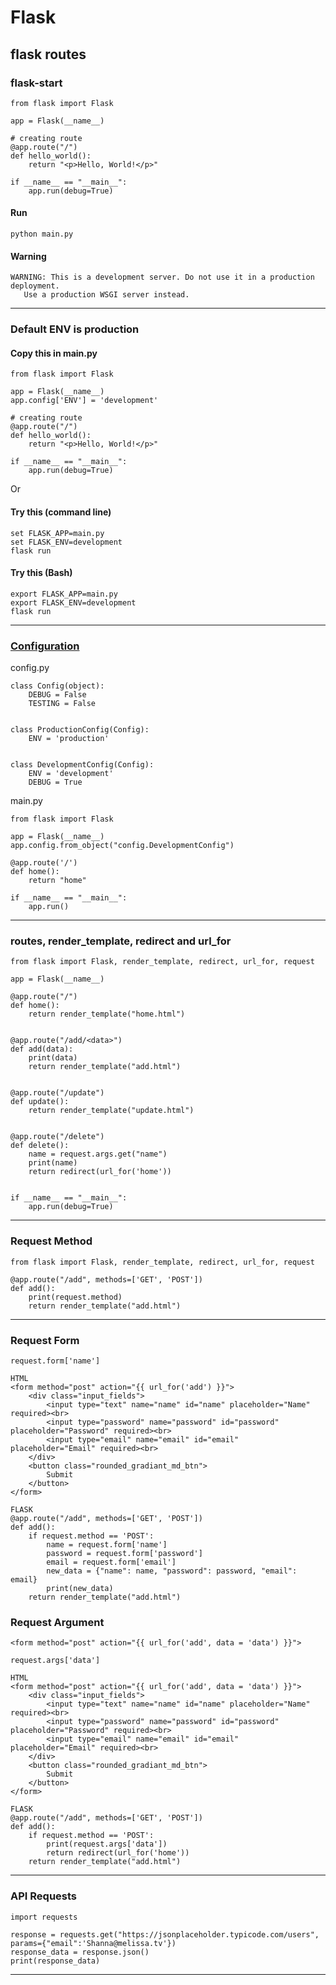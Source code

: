 # Flask

## flask routes
### flask-start
```
from flask import Flask

app = Flask(__name__)

# creating route
@app.route("/")
def hello_world():
    return "<p>Hello, World!</p>"

if __name__ == "__main__":
    app.run(debug=True)
```

#### Run
```
python main.py
```

#### Warning
```
WARNING: This is a development server. Do not use it in a production deployment.
   Use a production WSGI server instead.
```
-------------------------------
### Default ENV is production

#### Copy this in main.py
```
from flask import Flask

app = Flask(__name__)
app.config['ENV'] = 'development'

# creating route
@app.route("/")
def hello_world():
    return "<p>Hello, World!</p>"

if __name__ == "__main__":
    app.run(debug=True)
```

Or

#### Try this (command line)
```
set FLASK_APP=main.py
set FLASK_ENV=development
flask run
```

#### Try this (Bash)
```
export FLASK_APP=main.py
export FLASK_ENV=development
flask run
```

---------------------------

### [Configuration](https://flask.palletsprojects.com/en/2.0.x/config/)
config.py
```
class Config(object):
    DEBUG = False
    TESTING = False


class ProductionConfig(Config):
    ENV = 'production'


class DevelopmentConfig(Config):
    ENV = 'development'
    DEBUG = True
```

main.py
```
from flask import Flask

app = Flask(__name__)
app.config.from_object("config.DevelopmentConfig")

@app.route('/')
def home():
    return "home"

if __name__ == "__main__":
    app.run()
```


----------------------------

### routes, render_template, redirect and url_for
```
from flask import Flask, render_template, redirect, url_for, request

app = Flask(__name__)

@app.route("/")
def home():
    return render_template("home.html")


@app.route("/add/<data>")
def add(data):
    print(data)
    return render_template("add.html")


@app.route("/update")
def update():
    return render_template("update.html")


@app.route("/delete")
def delete():
    name = request.args.get("name")
    print(name)
    return redirect(url_for('home'))


if __name__ == "__main__":
    app.run(debug=True)
```
----------------------------------
### Request Method
```
from flask import Flask, render_template, redirect, url_for, request

@app.route("/add", methods=['GET', 'POST'])
def add():
    print(request.method)
    return render_template("add.html")
```
----------------------------

### Request Form
```
request.form['name']
```

```
HTML
<form method="post" action="{{ url_for('add') }}">
    <div class="input_fields">
        <input type="text" name="name" id="name" placeholder="Name" required><br>
        <input type="password" name="password" id="password" placeholder="Password" required><br>
        <input type="email" name="email" id="email" placeholder="Email" required><br>
    </div>
    <button class="rounded_gradiant_md_btn">
        Submit
    </button>
</form>

FLASK
@app.route("/add", methods=['GET', 'POST'])
def add():
    if request.method == 'POST':
        name = request.form['name']
        password = request.form['password']
        email = request.form['email']
        new_data = {"name": name, "password": password, "email": email}
        print(new_data)
    return render_template("add.html")
```

### Request Argument
```
<form method="post" action="{{ url_for('add', data = 'data') }}">

request.args['data']
```

```
HTML
<form method="post" action="{{ url_for('add', data = 'data') }}">
    <div class="input_fields">
        <input type="text" name="name" id="name" placeholder="Name" required><br>
        <input type="password" name="password" id="password" placeholder="Password" required><br>
        <input type="email" name="email" id="email" placeholder="Email" required><br>
    </div>
    <button class="rounded_gradiant_md_btn">
        Submit
    </button>
</form>

FLASK
@app.route("/add", methods=['GET', 'POST'])
def add():
    if request.method == 'POST':
        print(request.args['data'])
        return redirect(url_for('home'))
    return render_template("add.html")
```

------------------------

### API Requests
```
import requests

response = requests.get("https://jsonplaceholder.typicode.com/users", params={"email":'Shanna@melissa.tv'})
response_data = response.json()
print(response_data)
```
-------------------



